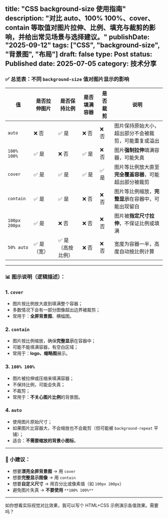 title: "CSS background-size 使用指南"
description: "对比 auto、100% 100%、cover、contain 等取值对图片拉伸、比例、填充与裁剪的影响，并给出常见场景与选择建议。"
publishDate: "2025-09-12"
tags: ["CSS", "background-size", "背景图", "布局"]
draft: false
type: Post
status: Published
date: 2025-07-05
category: 技术分享
---
### ✅ 总览表：不同 `background-size` 值对图片显示的影响
|值|是否拉伸图片|是否保持比例|是否填满容器|是否裁剪|说明|
|---|---|---|---|---|---|
|`auto`|❌ 否|✅ 是|❌ 否|❌ 否|图片保持原始大小，超出部分不会被裁剪，可能重复或溢出|
|`100% 100%`|✅ 是|❌ 否|✅ 是|❌ 否|图片**强制拉伸**填满容器，可能失真|
|`cover`|✅ 是|✅ 是|✅ 是|✅ 是|图片等比例放大直至**完全覆盖容器**，可能超出部分被裁剪|
|`contain`|✅ 是|✅ 是|❌ 否|❌ 否|图片等比例缩放，**完整显示**在容器中，可能出现留白|
|`100px 200px`|✅ 是|❌ 否|❌ 否|❌ 否|图片被**指定尺寸拉伸**，不保证比例或填满|
|`50% auto`|✅ 是（宽）|✅ 是（高按比例）|❌ 否|❌ 否|宽度为容器一半，高度自动按比例计算|
---
### 📊 图示说明（逻辑描述）：
### 1. `cover`
- 图片按比例放大直到填满整个容器；
- 多数情况下会有一部分图像超出边界被裁剪；
- 常用于：**全屏背景图**、横幅图。
### 2. `contain`
- 图片按比例缩放，确保**完整显示**在容器中；
- 可能不能填满容器，有空白区域；
- 常用于：**logo、缩略图**展示。
### 3. `100% 100%`
- 图片被拉伸或压缩来填满容器；
- 不保持比例，可能会失真；
- 不裁剪；
- 常用于：**不关心图片比例**的背景图。
### 4. `auto`
- 使用图片原始尺寸；
- 如果图片比容器大，不会缩放也不会裁剪（但可能被 `background-repeat` 平铺）；
- 适合：**不需要缩放的背景小图标**。
---
### 📌 小建议：
- 想要**漂亮全屏背景图** → 用 `cover`
- 想要**完整显示图像** → 用 `contain`
- 想要**自定义尺寸** → 用百分比或像素值（如 `100px 200px`）
- 避免图片失真 → **不要使用** `**100% 100%**`
---
如你想看实际视觉对比效果，我可以写个 HTML+CSS 示例演示各值效果。需要吗？
